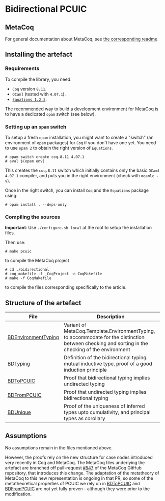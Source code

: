 # Bidirectional PCUIC


## MetaCoq

For general documentation about MetaCoq, see [the corresponding readme](./METACOQ.md).


## Installing the artefact

### Requirements

To compile the library, you need:

- `Coq` version `8.11`.
- `OCaml` (tested with `4.07.1`).
- [`Equations 1.2.3`](http://mattam82.github.io/Coq-Equations/).

The recommended way to build a development environment for MetaCoq is
to have a dedicated `opam` switch (see below).

### Setting up an `opam` switch

To setup a fresh `opam` installation, you might want to create a
"switch" (an environment of `opam` packages) for `Coq` if you don't have
one yet. You need to use `opam 2` to obtain the right version of
`Equations`.

    # opam switch create coq.8.11 4.07.1
    # eval $(opam env)

This creates the `coq.8.11` switch which initially contains only the
basic `OCaml` `4.07.1` compiler, and puts you in the right environment
(check with `ocamlc -v`).

Once in the right switch, you can install `Coq` and the `Equations` package using:

    # opam install . --deps-only


### Compiling the sources

**Important**: Use `./configure.sh local` at the root to setup the installation files.

Then use:

    # make pcuic

 to compile the MetaCoq project

    # cd ./bidirectional
    # coq_makefile -f _CoqProject -o CoqMakefile
    # make -f CoqMakefile
    
to compile the files corresponding specifically to the article.

## Structure of the artefact

| File                    | Description                                  |
|-------------------------|----------------------------------------------|
| [BDEnvironmentTyping] | Variant of MetaCoq.Template.EnvironmentTyping, to accommodate for the distinction between checking and sorting in the checking of the environment |
| [BDTyping]            | Definition of the bidirectional typing mutual inductive type, proof of a good induction principle |
| [BDToPCUIC]           | Proof that bidirectional typing implies undirected typing |
| [BDFromPCUIC]         | Proof that undirected typing implies bidirectional typing |
| [BDUnique]            | Proof of the uniqueness of inferred types upto cumulativity, and principal types as corollary |

[BDEnvironmentTyping]: ./bidirectional/theories/BDEnvironmentTyping.v
[BDTyping]: ./bidirectional/theories/BDTyping.v
[BDToPCUIC]: ./bidirectional/theories/BDToPCUIC.v
[BDFromPCUIC]: ./bidirectional/theories/BDFromPCUIC.v
[BDUnique]: ./bidirectional/theories/BDUnique.v

## Assumptions

No assumptions remain in the files mentioned above.

However, the proofs rely on the new structure for case nodes introduced very recently in Coq and MetaCoq. The MetaCoq files underlying the artefact are branched off pull-request [#547] of the MetaCoq GitHub repository, that introduces this change. The adaptation of the metatheory of MetaCoq to this new representation is ongoing in that PR, so some of the metatheoretical properties of PCUIC we rely on in [BDToPCUIC] and [BDFromPCUIC] are not yet fully proven – although they were prior to the modification.

[#547]: https://github.com/MetaCoq/metacoq/pull/534